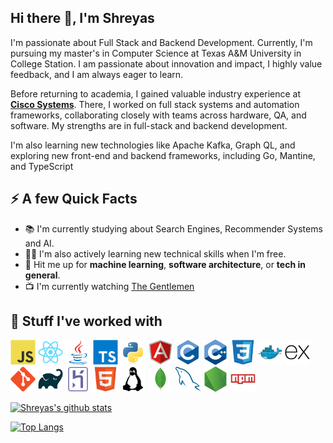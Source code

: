 ## Hi there 👋, I'm Shreyas

I'm passionate about Full Stack and Backend Development. Currently, I'm pursuing my master's in Computer Science at Texas A&M University in College Station. I am passionate about innovation and impact, I highly value feedback, and I am always eager to learn.

Before returning to academia, I gained valuable industry experience at **[Cisco Systems](https://www.cisco.com/)**. There, I worked on full stack systems and automation frameworks, collaborating closely with teams across hardware, QA, and software. My strengths are in full-stack and backend development.

I'm also learning new technologies like Apache Kafka, Graph QL, and exploring new front-end and backend frameworks, including Go, Mantine, and TypeScript

## ⚡️ A few Quick Facts
- 📚 I'm currently studying about Search Engines, Recommender Systems and AI.
- 🧑‍💻 I'm also actively learning new technical skills when I'm free.
- 🎯 Hit me up for **machine learning**, **software architecture**, or **tech in general**.
- 📺 I'm currently watching [The Gentlemen](https://www.imdb.com/title/tt13210838/)


## 🚀 Stuff I've worked with 

<p align="left">
<img src="https://raw.githubusercontent.com/devicons/devicon/master/icons/javascript/javascript-original.svg" alt="JavaScript" width="40" height="40" />
<img src="https://raw.githubusercontent.com/devicons/devicon/master/icons/react/react-original.svg" alt="React" width="40" height="40" />
<img src="https://raw.githubusercontent.com/devicons/devicon/master/icons/java/java-original.svg" alt="Java" width="40" height="40" />
<img src="https://raw.githubusercontent.com/devicons/devicon/master/icons/typescript/typescript-original.svg" alt="TypeScript" width="40" height="40" />
<img src="https://raw.githubusercontent.com/devicons/devicon/master/icons/python/python-original.svg" alt="Python" width="40" height="40" />
<img src="https://raw.githubusercontent.com/devicons/devicon/master/icons/angularjs/angularjs-original.svg" alt="Angular" width="40" height="40" />
<img src="https://raw.githubusercontent.com/devicons/devicon/master/icons/c/c-original.svg" alt="C" width="40" height="40" />
<img src="https://raw.githubusercontent.com/devicons/devicon/master/icons/cplusplus/cplusplus-original.svg" alt="C++" width="40" height="40" />
<img src="https://raw.githubusercontent.com/devicons/devicon/master/icons/css3/css3-original.svg" alt="CSS" width="40" height="40" />
<img src="https://raw.githubusercontent.com/devicons/devicon/master/icons/docker/docker-original.svg" alt="Docker" width="40" height="40" />
<img src="https://raw.githubusercontent.com/devicons/devicon/master/icons/express/express-original.svg" alt="Express" width="40" height="40" />
<img src="https://raw.githubusercontent.com/devicons/devicon/master/icons/git/git-original.svg" alt="Git" width="40" height="40" />
<img src="https://raw.githubusercontent.com/devicons/devicon/master/icons/gradle/gradle-plain.svg" alt="Gradle" width="40" height="40" />
<img src="https://raw.githubusercontent.com/devicons/devicon/master/icons/heroku/heroku-original.svg" alt="Heroku" width="40" height="40" />
<img src="https://raw.githubusercontent.com/devicons/devicon/master/icons/html5/html5-original.svg" alt="HTML5" width="40" height="40" />
<img src="https://raw.githubusercontent.com/devicons/devicon/master/icons/linux/linux-plain.svg" alt="Linux" width="40" height="40" />
<img src="https://raw.githubusercontent.com/devicons/devicon/master/icons/mongodb/mongodb-original.svg" alt="MongoDB" width="40" height="40" />
<img src="https://raw.githubusercontent.com/devicons/devicon/master/icons/mysql/mysql-original.svg" alt="MySQL" width="40" height="40" />
<img src="https://raw.githubusercontent.com/devicons/devicon/master/icons/nodejs/nodejs-original.svg" alt="NodeJS" width="40" height="40" />
<img src="https://raw.githubusercontent.com/devicons/devicon/master/icons/npm/npm-original-wordmark.svg" alt="NPM" width="40" height="40" />
</p>


[![Shreyas's github stats](https://github-readme-stats.vercel.app/api?username=shreyasskasetty&count_private=true&show_icons=true&theme=vue)](https://github.com/shreyasskasetty)

[![Top Langs](https://github-readme-stats.vercel.app/api/top-langs/?username=shreyasskasetty&layout=compact&langs_count=8&theme=vue)](https://github.com/shreyasskasetty)
